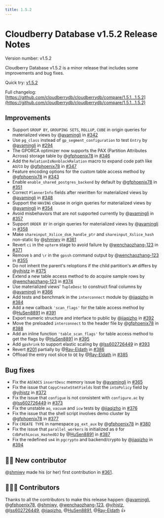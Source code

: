 ```yaml
---
title: 1.5.2
---
```


# Cloudberry Database v1.5.2 Release Notes

Version number: v1.5.2

Cloudberry Database v1.5.2 is a minor release that includes some improvements and bug fixes.

Quick try: [v1.5.2](https://github.com/cloudberrydb/cloudberrydb/releases/tag/1.5.2)

Full changelog: [https://github.com/cloudberrydb/cloudberrydb/compare/1.5.1...1.5.2](https://github.com/cloudberrydb/cloudberrydb/compare/1.5.1...1.5.2)

## Improvements

- Support `GROUP BY`, `GROUPING SETS`, `ROLLUP`, `CUBE` in origin queries for materialized views by @[avamingli](https://github.com/avamingli) in [#342](https://github.com/cloudberrydb/cloudberrydb/pull/342)
- Use `pg_class` instead of `gp_segment_configuration` to test `Entry` by @[avamingli](https://github.com/avamingli) in [#294](https://github.com/cloudberrydb/cloudberrydb/pull/294)
- The GPORCA optimizer now supports the PAX (Partition Attributes Across) storage table by @[gfphoenix78](https://github.com/gfphoenix78) in [#346](https://github.com/cloudberrydb/cloudberrydb/pull/346)
- Add the `RelationIsNonblockRelation` macro to expand code path like `AO`/`CO` by @[gfphoenix78](https://github.com/gfphoenix78) in [#347](https://github.com/cloudberrydb/cloudberrydb/pull/347)
- Feature encoding options for the custom table access method by @[gfphoenix78](https://github.com/gfphoenix78) in [#343](https://github.com/cloudberrydb/cloudberrydb/pull/343)
- Enable `enable_shared_postgres_backend` by default by @[gfphoenix78](https://github.com/gfphoenix78) in [#351](https://github.com/cloudberrydb/cloudberrydb/pull/351)
- Correct `PlannerInfo` fields after rewritten for materialized views by @[avamingli](https://github.com/avamingli) in [#348](https://github.com/cloudberrydb/cloudberrydb/pull/348)
- Support the `HAVING` clause in origin queries for materialized views by @[avamingli](https://github.com/avamingli) in [#354](https://github.com/cloudberrydb/cloudberrydb/pull/354)
- Avoid misbehaviors that are not supported currently by @[avamingli](https://github.com/avamingli) in [#357](https://github.com/cloudberrydb/cloudberrydb/pull/357)
- Support `ORDER BY` in origin queries for materialized views by @[avamingli](https://github.com/avamingli) in [#358](https://github.com/cloudberrydb/cloudberrydb/pull/358)
- Make `shareinput_Xslice_dsm_handle_ptr` and `shareinput_Xslice_hash` non-static by @[shmiwy](https://github.com/shmiwy) in [#361](https://github.com/cloudberrydb/cloudberrydb/pull/361)
- Revert `ci` in the `upterm` stage to avoid failure by @[wenchaozhang-123](https://github.com/wenchaozhang-123) in [#371](https://github.com/cloudberrydb/cloudberrydb/pull/371)
- Remove `b` and `\r` in the `gpssh` command output by @[wenchaozhang-123](https://github.com/wenchaozhang-123) in [#355](https://github.com/cloudberrydb/cloudberrydb/pull/355)
- Do not inherit the parent's reloptions if the child partition's `AM` differs by @[yjhjstz](https://github.com/yjhjstz) in [#375](https://github.com/cloudberrydb/cloudberrydb/pull/375)
- Extend a new table access method to do acquire sample rows by @[wenchaozhang-123](https://github.com/wenchaozhang-123) in [#374](https://github.com/cloudberrydb/cloudberrydb/pull/374)
- Use materialized views' `TupleDesc` to construct final columns by @[avamingli](https://github.com/avamingli) in [#366](https://github.com/cloudberrydb/cloudberrydb/pull/366)
- Add tests and benchmark in the `interconnect` module by @[jiaqizho](https://github.com/jiaqizho) in [#384](https://github.com/cloudberrydb/cloudberrydb/pull/384)
- Add a new callback `'scan_flags'` for the table access method by @[HuSen8891](https://github.com/HuSen8891) in [#391](https://github.com/cloudberrydb/cloudberrydb/pull/391)
- Export numeric structure and interface to public by @[jiaqizho](https://github.com/jiaqizho) in [#392](https://github.com/cloudberrydb/cloudberrydb/pull/392)
- Move the preloaded `interconnect` to the header file by @[gfphoenix78](https://github.com/gfphoenix78) in [#388](https://github.com/cloudberrydb/cloudberrydb/pull/388)
- Add an inline function `'table_scan_flags'` for table access method to get the flags by @[HuSen8891](https://github.com/HuSen8891) in [#395](https://github.com/cloudberrydb/cloudberrydb/pull/395)
- Add `gpshrink` to support elastic scaling by @[lss602726449](https://github.com/lss602726449) in [#393](https://github.com/cloudberrydb/cloudberrydb/pull/393)
- Revert [#201](https://github.com/cloudberrydb/cloudberrydb/pull/201) partially by @[Ray-Eldath](https://github.com/Ray-Eldath) in [#386](https://github.com/cloudberrydb/cloudberrydb/pull/386)
- Offload the entry root slice to `QE` by @[Ray-Eldath](https://github.com/Ray-Eldath) in [#385](https://github.com/cloudberrydb/cloudberrydb/pull/385)

## Bug fixes

- Fix the `AO`/`AOCS` `insertDesc` memory issue by @[avamingli](https://github.com/avamingli) in [#365](https://github.com/cloudberrydb/cloudberrydb/pull/365)
- Fix the issue that `CopyCreateStmtFields` lost the `intoPolicy` field by @[yjhjstz](https://github.com/yjhjstz) in [#372](https://github.com/cloudberrydb/cloudberrydb/pull/372)
- Fix the issue that `configue` is not consistent with `configure.ac` by @[lss602726449](https://github.com/lss602726449) in [#373](https://github.com/cloudberrydb/cloudberrydb/pull/373)
- Fix the unstable `ao`, `vacuum` and `icw` tests by @[jiaqizho](https://github.com/jiaqizho) in [#376](https://github.com/cloudberrydb/cloudberrydb/pull/376)
- Fix the issue that the shell script involves demo cluster by @[gfphoenix78](https://github.com/gfphoenix78) in [#377](https://github.com/cloudberrydb/cloudberrydb/pull/377)
- Fix `CREATE TYPE` in namespace `pg_ext_aux` by @[gfphoenix78](https://github.com/gfphoenix78) in [#380](https://github.com/cloudberrydb/cloudberrydb/pull/380)
- Fix the issue that `parallel_workers` is initialized as `0` for `CdbPathLocus_HashedOJ` by @[HuSen8891](https://github.com/HuSen8891) in [#387](https://github.com/cloudberrydb/cloudberrydb/pull/387)
- Fix the redefined `sm4` in `pgcrypto` and backend/crypto by @[jiaqizho](https://github.com/jiaqizho) in [#394](https://github.com/cloudberrydb/cloudberrydb/pull/394)

## 🙌🏻️ New contributor

@[shmiwy](https://github.com/shmiwy) made his (or her) first contribution in [#361](https://github.com/cloudberrydb/cloudberrydb/pull/361).

## 🧑🏻‍💻 Contributors

Thanks to all the contributors to make this release happen: @[avamingli](https://github.com/avamingli), @[gfphoenix78](https://github.com/gfphoenix78), @[shmiwy](https://github.com/shmiwy), @[wenchaozhang-123](https://github.com/wenchaozhang-123), @[yjhjstz](https://github.com/yjhjstz), @[lss602726449](https://github.com/lss602726449), @[jiaqizho](https://github.com/jiaqizho), @[HuSen8891](https://github.com/HuSen8891), @[Ray-Eldath](https://github.com/Ray-Eldath) 👍
